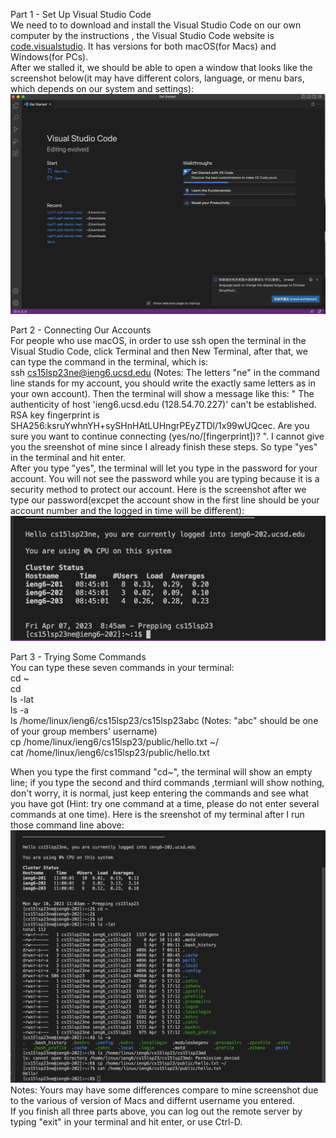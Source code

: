 Part 1 - Set Up Visual Studio Code    
We need to to download and install the Visual Studio Code on our own computer by the instructions , the Visual Studio Code website is [code.visualstudio](https://code.visualstudio.com). 
It has versions for both macOS(for Macs) and Windows(for PCs).      
After we stalled it, we should be able to open a window that looks like the screenshot below(it may have different colors, language, or menu bars, which depends on our system and settings):          
![Image](screenshot1.png)              

                  
Part 2 - Connecting Our Accounts            
For people who use macOS, in order to use ssh open the terminal in the Visual Studio Code, click Terminal and then New Terminal, after that, we can type the command in the terminal, which is:  
ssh cs15lsp23ne@ieng6.ucsd.edu (Notes: The letters "ne" in the command line stands for my account, you should write the exactly same letters as in your own account). Then the terminal will show a message like this: " The authenticity of host 'ieng6.ucsd.edu (128.54.70.227)' can't be established.
RSA key fingerprint is SHA256:ksruYwhnYH+sySHnHAtLUHngrPEyZTDl/1x99wUQcec. Are you sure you want to continue connecting (yes/no/[fingerprint])? ". I cannot give you the sreenshot of mine since I already finish these steps. So type "yes" in the terminal and hit enter.                       
After you type "yes", the terminal will let you type in the password for your account. You will not see the password while you are typing because it is a security method to protect our account. Here is the screenshot after we type our password(excpet the account show in the first line should be your account number and the logged in time will be different):             
![Image](screenshot2.png)           

               
Part 3 - Trying Some Commands            
You can type these seven commands in your terminal:         
cd ~       
cd        
ls -lat        
ls -a        
ls /home/linux/ieng6/cs15lsp23/cs15lsp23abc      (Notes: "abc" should be one of your group members' username)               
cp /home/linux/ieng6/cs15lsp23/public/hello.txt ~/               
cat /home/linux/ieng6/cs15lsp23/public/hello.txt                

When you type the first command "cd~", the terminal will show an empty line; if you type the second and third commands ,termianl will show nothing, don't worry, it is normal, just keep entering the commands and see what you have got (Hint: try one command at a time, please do not enter several commands at one time). Here is the sreenshot of my terminal after I run those command line above: 
![Image](screenshot3.png)                   
Notes: Yours may have some differences compare to mine screenshot due to the various of version of Macs and differnt username you entered.                  
If you finish all three parts above, you can log out the remote server by typing "exit" in your terminal and hit enter, or use Ctrl-D.       
